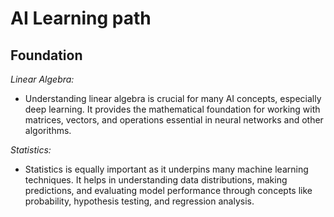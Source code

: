 # AI Learning path

## Foundation

*Linear Algebra:* 
- Understanding linear algebra is crucial for many AI concepts, especially deep learning. It provides the mathematical foundation for working with matrices, vectors, and operations essential in neural networks and other algorithms.

*Statistics:* 
- Statistics is equally important as it underpins many machine learning techniques. It helps in understanding data distributions, making predictions, and evaluating model performance through concepts like probability, hypothesis testing, and regression analysis.
